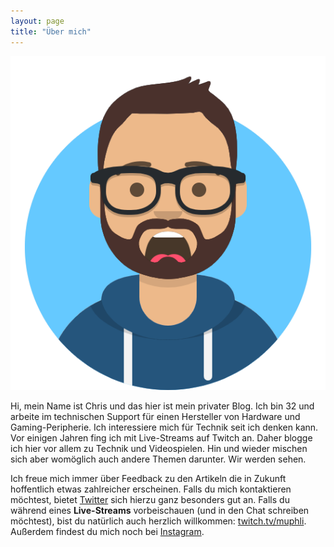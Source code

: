 ```yaml
---
layout: page
title: "Über mich"
---
```


![Me](/assets/me.png)

Hi, mein Name ist Chris und das hier ist mein privater Blog. Ich bin 32 und arbeite im technischen Support für einen Hersteller von Hardware und Gaming-Peripherie. Ich interessiere mich für Technik seit ich denken kann. Vor einigen Jahren fing ich mit Live-Streams auf Twitch an. Daher blogge ich hier vor allem zu Technik und Videospielen. Hin und wieder mischen sich aber womöglich auch andere Themen darunter. Wir werden sehen.

Ich freue mich immer über Feedback zu den Artikeln die in Zukunft hoffentlich etwas zahlreicher erscheinen. Falls du mich kontaktieren möchtest, bietet [Twitter](https://www.twitter.com/muphli) sich hierzu ganz besonders gut an. Falls du während eines **Live-Streams** vorbeischauen (und in den Chat schreiben möchtest), bist du natürlich auch herzlich willkommen: [twitch.tv/muphli](https://www.twitch.tv/muphli). Außerdem findest du mich noch bei [Instagram](https://www.instagram.com/muphli).
